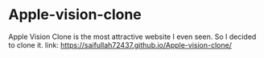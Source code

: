 # Apple-vision-clone
Apple Vision Clone is the most attractive website I even seen. So I decided to clone it.
link: https://saifullah72437.github.io/Apple-vision-clone/
